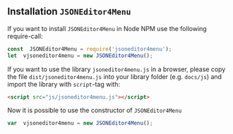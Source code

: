 

## Installation `JSONEditor4Menu`
If you want to install `JSONEditor4Menu` in Node NPM use the following require-call:
```javascript
const  JSONEditor4Menu = require('jsoneditor4menu');
let  vjsoneditor4menu = new JSONEditor4Menu();
```
If you want to use the library `jsoneditor4menu.js` in a browser, please copy the file `dist/jsoneditor4menu.js` into your library folder (e.g. `docs/js`) and
import the library with `script`-tag with:
```html
<script src="js/jsoneditor4menu.js"></script>
```
Now it is possible to use the constructor of `JSONEditor4Menu`
```javascript
var  vjsoneditor4menu = new JSONEditor4Menu();
```
